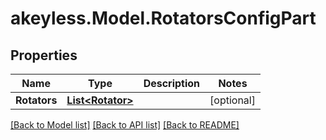 # akeyless.Model.RotatorsConfigPart

## Properties

Name | Type | Description | Notes
------------ | ------------- | ------------- | -------------
**Rotators** | [**List&lt;Rotator&gt;**](Rotator.md) |  | [optional] 

[[Back to Model list]](../README.md#documentation-for-models) [[Back to API list]](../README.md#documentation-for-api-endpoints) [[Back to README]](../README.md)

